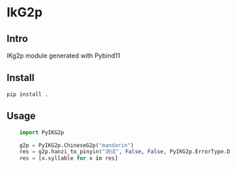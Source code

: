 # IkG2p

## Intro

IKg2p module generated with Pybind11

## Install

```
pip install .
```

## Usage

```python
    import PyIKG2p

    g2p = PyIKG2p.ChineseG2p("mandarin")
    res = g2p.hanzi_to_pinyin("测试", False, False, PyIKG2p.ErrorType.Default)
    res = [x.syllable for x in res]
```
